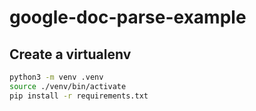 # google-doc-parse-example

## Create a virtualenv

```bash
python3 -m venv .venv
source ./venv/bin/activate
pip install -r requirements.txt
```
